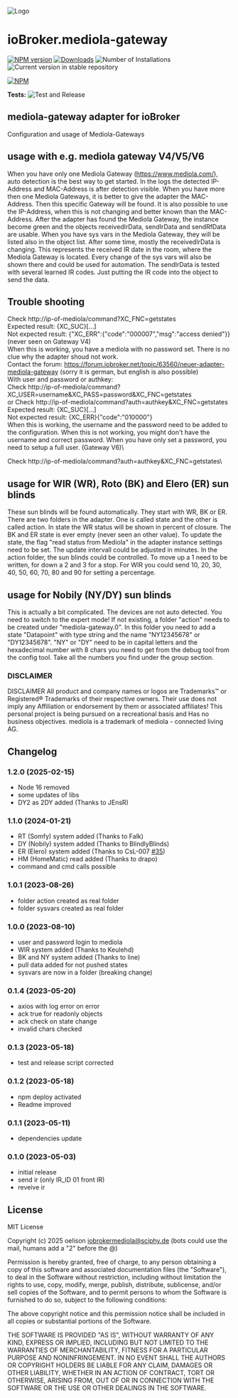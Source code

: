 ![Logo](admin/mediola-gateway.png)

# ioBroker.mediola-gateway

[![NPM version](https://img.shields.io/npm/v/iobroker.mediola-gateway.svg)](https://www.npmjs.com/package/iobroker.mediola-gateway)
[![Downloads](https://img.shields.io/npm/dm/iobroker.mediola-gateway.svg)](https://www.npmjs.com/package/iobroker.mediola-gateway)
![Number of Installations](https://iobroker.live/badges/mediola-gateway-installed.svg)
![Current version in stable repository](https://iobroker.live/badges/mediola-gateway-stable.svg)

[![NPM](https://nodei.co/npm/iobroker.mediola-gateway.png?downloads=true)](https://nodei.co/npm/iobroker.mediola-gateway/)

**Tests:** ![Test and Release](https://github.com/oelison/ioBroker.mediola-gateway/workflows/Test%20and%20Release/badge.svg)

## mediola-gateway adapter for ioBroker

Configuration and usage of Mediola-Gateways

## usage with e.g. mediola gateway V4/V5/V6

When you have only one Mediola Gateway (https://www.mediola.com/), auto detection is the best way to get started. In the logs the detected IP-Address and MAC-Address is after detection visible. When you have more then one Mediola Gateways, it is better to give the adapter the MAC-Address. Then this specific Gateway will be found. It is also possible to use the IP-Address, when this is not changing and better known than the MAC-Address.
After the adapter has found the Mediola Gateway, the instance become green and the objects receivedIrData, sendIrData and sendRfData are usable. When you have sys vars in the Mediola Gateway, they will be listed also in the object list. After some time, mostly the receivedIrData is changing. This represents the received IR date in the room, where the Mediola Gateway is located.
Every change of the sys vars will also be shown there and could be used for automation.
The sendIrData is tested with several learned IR codes. Just putting the IR code into the object to send the data.

## Trouble shooting

Check http://ip-of-mediola/command?XC_FNC=getstates\
Expected result: {XC_SUC}[...]\
Not expected result: {"XC_ERR":{"code":"000007","msg":"access denied"}} (never seen on Gateway V4)\
When this is working, you have a mediola with no password set. There is no clue why the adapter shoud not work.\
Contact the forum: https://forum.iobroker.net/topic/63560/neuer-adapter-mediola-gateway (sorry it is german, but english is also possible)\
With user and password or authkey:\
Check http://ip-of-mediola/command?XC_USER=username&XC_PASS=password&XC_FNC=getstates\
or Check http://ip-of-mediola/command?auth=authkey&XC_FNC=getstates\
Expected result: {XC_SUC}[...]\
Not expected result: {XC_ERR}{"code":"010000"}\
When this is working, the username and the password need to be added to the configuration. When this is not working, you might don't have the username and correct password. When you have only set a password, you need to setup a full user. (Gateway V6)\

Check http://ip-of-mediola/command?auth=authkey&XC_FNC=getstates\

## usage for WIR (WR), Roto (BK) and Elero (ER) sun blinds

These sun blinds will be found automatically. They start with WR, BK or ER. There are two folders in the adapter. One is called state and the other is called action.
In state the WR status will be shown in percent of closure. The BK and ER state is ever empty (never seen an other value). To update the state, the flag "read status from Mediola" in the adapter instance settings need to be set. The update intervall could be adjusted in minutes.
In the action folder, the sun blinds could be controlled. To move up a 1 need to be written, for down a 2 and 3 for a stop. For WIR you could send 10, 20, 30, 40, 50, 60, 70, 80 and 90 for setting a percentage.

## usage for Nobily (NY/DY) sun blinds

This is actually a bit complicated. The devices are not auto detected. You need to switch to the expert mode! If not existing, a folder "action" needs to be created under "mediola-gateway.0". In this folder you need to add a state "Datapoint" with type string and the name "NY12345678" or "DY12345678". "NY" or "DY" need to be in capital letters and the hexadecimal number with 8 chars you need to get from the debug tool from the config tool. Take all the numbers you find under the group section.

### DISCLAIMER

DISCLAIMER All product and company names or logos are Trademarks™ or Registered® Trademarks of their respective owners. Their use does not imply any Affiliation or endorsement by them or associated affiliates! This personal project is being pursued on a recreational basis and Has no business objectives. mediola is a trademark of mediola - connected living AG.

## Changelog

<!--
    Placeholder for the next version (at the beginning of the line):
    ### **WORK IN PROGRESS**
-->
### 1.2.0 (2025-02-15)

-   Node 16 removed
-   some updates of libs
-   DY2 as 2DY added (Thanks to JEnsR)

### 1.1.0 (2024-01-21)

-   RT (Somfy) system added (Thanks to Falk)
-   DY (Nobily) system added (Thanks to BlindlyBlinds)
-   ER (Elero) system added (Thanks to CsL-007 [#35](https://github.com/oelison/ioBroker.mediola-gateway/issues/35))
-   HM (HomeMatic) read added (Thanks to drapo)
-   command and cmd calls possible

### 1.0.1 (2023-08-26)

-   folder action created as real folder
-   folder sysvars created as real folder

### 1.0.0 (2023-08-10)

-   user and password login to mediola
-   WIR system added (Thanks to Keulehd)
-   BK and NY system added (Thanks to line)
-   pull data added for not pushed states
-   sysvars are now in a folder (breaking change)

### 0.1.4 (2023-05-20)

-   axios with log error on error
-   ack true for readonly objects
-   ack check on state change
-   invalid chars checked

### 0.1.3 (2023-05-18)

-   test and release script corrected

### 0.1.2 (2023-05-18)

-   npm deploy activated
-   Readme improved

### 0.1.1 (2023-05-11)

-   dependencies update

### 0.1.0 (2023-05-03)

-   initial release
-   send ir (only IR_ID 01 front IR)
-   reveive ir

## License

MIT License

Copyright (c) 2025 oelison <iobrokermediola@sciphy.de> (bots could use the mail, humans add a "2" before the @)

Permission is hereby granted, free of charge, to any person obtaining a copy
of this software and associated documentation files (the "Software"), to deal
in the Software without restriction, including without limitation the rights
to use, copy, modify, merge, publish, distribute, sublicense, and/or sell
copies of the Software, and to permit persons to whom the Software is
furnished to do so, subject to the following conditions:

The above copyright notice and this permission notice shall be included in all
copies or substantial portions of the Software.

THE SOFTWARE IS PROVIDED "AS IS", WITHOUT WARRANTY OF ANY KIND, EXPRESS OR
IMPLIED, INCLUDING BUT NOT LIMITED TO THE WARRANTIES OF MERCHANTABILITY,
FITNESS FOR A PARTICULAR PURPOSE AND NONINFRINGEMENT. IN NO EVENT SHALL THE
AUTHORS OR COPYRIGHT HOLDERS BE LIABLE FOR ANY CLAIM, DAMAGES OR OTHER
LIABILITY, WHETHER IN AN ACTION OF CONTRACT, TORT OR OTHERWISE, ARISING FROM,
OUT OF OR IN CONNECTION WITH THE SOFTWARE OR THE USE OR OTHER DEALINGS IN THE
SOFTWARE.
